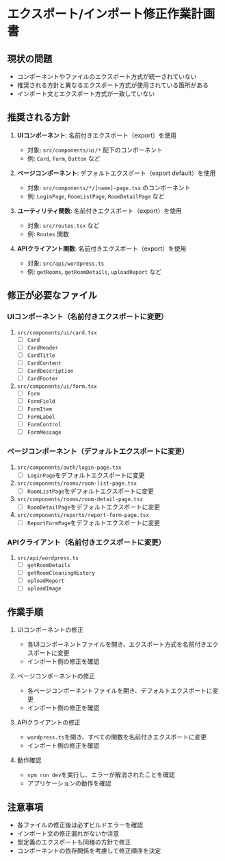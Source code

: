 # エクスポート/インポート修正作業計画書

## 現状の問題
- コンポーネントやファイルのエクスポート方式が統一されていない
- 推奨される方針と異なるエクスポート方式が使用されている箇所がある
- インポート文とエクスポート方式が一致していない

## 推奨される方針
1. **UIコンポーネント**: 名前付きエクスポート（export）を使用
   - 対象: `src/components/ui/*` 配下のコンポーネント
   - 例: `Card`, `Form`, `Button` など

2. **ページコンポーネント**: デフォルトエクスポート（export default）を使用
   - 対象: `src/components/*/[name]-page.tsx` のコンポーネント
   - 例: `LoginPage`, `RoomListPage`, `RoomDetailPage` など

3. **ユーティリティ関数**: 名前付きエクスポート（export）を使用
   - 対象: `src/routes.tsx` など
   - 例: `Routes` 関数

4. **APIクライアント関数**: 名前付きエクスポート（export）を使用
   - 対象: `src/api/wordpress.ts`
   - 例: `getRooms`, `getRoomDetails`, `uploadReport` など

## 修正が必要なファイル

### UIコンポーネント（名前付きエクスポートに変更）
1. `src/components/ui/card.tsx`
   - [ ] `Card`
   - [ ] `CardHeader`
   - [ ] `CardTitle`
   - [ ] `CardContent`
   - [ ] `CardDescription`
   - [ ] `CardFooter`

2. `src/components/ui/form.tsx`
   - [ ] `Form`
   - [ ] `FormField`
   - [ ] `FormItem`
   - [ ] `FormLabel`
   - [ ] `FormControl`
   - [ ] `FormMessage`

### ページコンポーネント（デフォルトエクスポートに変更）
1. `src/components/auth/login-page.tsx`
   - [ ] `LoginPage`をデフォルトエクスポートに変更

2. `src/components/rooms/room-list-page.tsx`
   - [ ] `RoomListPage`をデフォルトエクスポートに変更

3. `src/components/rooms/room-detail-page.tsx`
   - [ ] `RoomDetailPage`をデフォルトエクスポートに変更

4. `src/components/reports/report-form-page.tsx`
   - [ ] `ReportFormPage`をデフォルトエクスポートに変更

### APIクライアント（名前付きエクスポートに変更）
1. `src/api/wordpress.ts`
   - [ ] `getRoomDetails`
   - [ ] `getRoomCleaningHistory`
   - [ ] `uploadReport`
   - [ ] `uploadImage`

## 作業手順
1. UIコンポーネントの修正
   - 各UIコンポーネントファイルを開き、エクスポート方式を名前付きエクスポートに変更
   - インポート側の修正を確認

2. ページコンポーネントの修正
   - 各ページコンポーネントファイルを開き、デフォルトエクスポートに変更
   - インポート側の修正を確認

3. APIクライアントの修正
   - `wordpress.ts`を開き、すべての関数を名前付きエクスポートに変更
   - インポート側の修正を確認

4. 動作確認
   - `npm run dev`を実行し、エラーが解消されたことを確認
   - アプリケーションの動作を確認

## 注意事項
- 各ファイルの修正後は必ずビルドエラーを確認
- インポート文の修正漏れがないか注意
- 型定義のエクスポートも同様の方針で修正
- コンポーネントの依存関係を考慮して修正順序を決定 